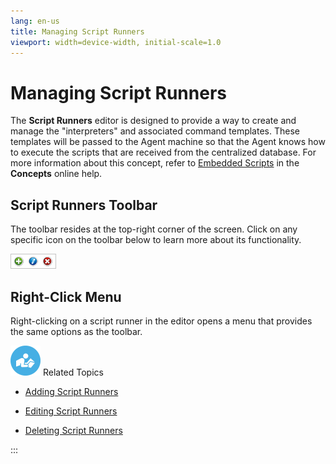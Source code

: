 ```yaml
---
lang: en-us
title: Managing Script Runners
viewport: width=device-width, initial-scale=1.0
---
```


# Managing Script Runners

The **Script Runners** editor is designed to provide a way to create and
manage the \"interpreters\" and associated command templates. These
templates will be passed to the Agent machine so that the Agent knows
how to execute the scripts that are received from the centralized
database. For more information about this concept, refer to [Embedded Scripts](../../../automation-concepts/embedded-scripts.md) in the
**Concepts** online help.

## Script Runners Toolbar

The toolbar resides at the top-right corner of the screen. Click on any
specific icon on the toolbar below to learn more about its
functionality.

![Script Runners toolbar](../../../Resources/Images/EM/EMrunner_typetoolbar.png "Script Runners toolbar")

## Right-Click Menu

Right-clicking on a script runner in the editor opens a menu that
provides the same options as the toolbar.

![White \"person reading\" icon on blue circular background](../../../Resources/Images/moreinfo-icon(48x48).png "More Info icon")
Related Topics

- [Adding Script Runners](Adding-Script-Runners.md)

- [Editing Script Runners](Editing-Script-Runners.md)

- [Deleting Script Runners](Deleting-Script-Runners.md)

:::
